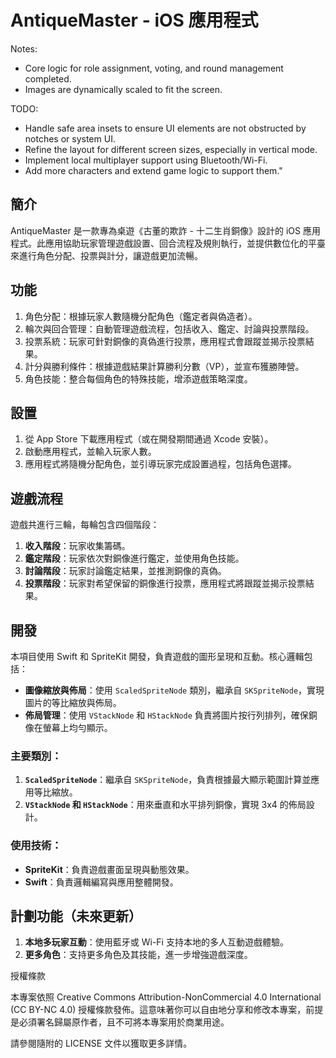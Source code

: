 
# AntiqueMaster - iOS 應用程式

Notes:
- Core logic for role assignment, voting, and round management completed.
- Images are dynamically scaled to fit the screen.

TODO:
- Handle safe area insets to ensure UI elements are not obstructed by notches or system UI.
- Refine the layout for different screen sizes, especially in vertical mode.
- Implement local multiplayer support using Bluetooth/Wi-Fi.
- Add more characters and extend game logic to support them."

## 簡介

AntiqueMaster 是一款專為桌遊《古董的欺詐 - 十二生肖銅像》設計的 iOS 應用程式。此應用協助玩家管理遊戲設置、回合流程及規則執行，並提供數位化的平臺來進行角色分配、投票與計分，讓遊戲更加流暢。

## 功能

1. 角色分配：根據玩家人數隨機分配角色（鑑定者與偽造者）。
2. 輪次與回合管理：自動管理遊戲流程，包括收入、鑑定、討論與投票階段。
3. 投票系統：玩家可針對銅像的真偽進行投票，應用程式會跟蹤並揭示投票結果。
4. 計分與勝利條件：根據遊戲結果計算勝利分數（VP），並宣布獲勝陣營。
5. 角色技能：整合每個角色的特殊技能，增添遊戲策略深度。

## 設置

1. 從 App Store 下載應用程式（或在開發期間通過 Xcode 安裝）。
2. 啟動應用程式，並輸入玩家人數。
3. 應用程式將隨機分配角色，並引導玩家完成設置過程，包括角色選擇。

## 遊戲流程

遊戲共進行三輪，每輪包含四個階段：

1. **收入階段**：玩家收集籌碼。
2. **鑑定階段**：玩家依次對銅像進行鑑定，並使用角色技能。
3. **討論階段**：玩家討論鑑定結果，並推測銅像的真偽。
4. **投票階段**：玩家對希望保留的銅像進行投票，應用程式將跟蹤並揭示投票結果。

## 開發

本項目使用 Swift 和 SpriteKit 開發，負責遊戲的圖形呈現和互動。核心邏輯包括：

- **圖像縮放與佈局**：使用 `ScaledSpriteNode` 類別，繼承自 `SKSpriteNode`，實現圖片的等比縮放與佈局。
- **佈局管理**：使用 `VStackNode` 和 `HStackNode` 負責將圖片按行列排列，確保銅像在螢幕上均勻顯示。

### 主要類別：

1. **`ScaledSpriteNode`**：繼承自 `SKSpriteNode`，負責根據最大顯示範圍計算並應用等比縮放。
2. **`VStackNode` 和 `HStackNode`**：用來垂直和水平排列銅像，實現 3x4 的佈局設計。

### 使用技術：

- **SpriteKit**：負責遊戲畫面呈現與動態效果。
- **Swift**：負責邏輯編寫與應用整體開發。

## 計劃功能（未來更新）

1. **本地多玩家互動**：使用藍牙或 Wi-Fi 支持本地的多人互動遊戲體驗。
2. **更多角色**：支持更多角色及其技能，進一步增強遊戲深度。

授權條款

本專案依照 Creative Commons Attribution-NonCommercial 4.0 International (CC BY-NC 4.0) 授權條款發佈。這意味著你可以自由地分享和修改本專案，前提是必須署名歸屬原作者，且不可將本專案用於商業用途。

請參閱隨附的 LICENSE 文件以獲取更多詳情。
